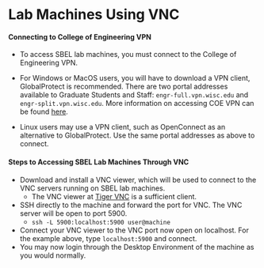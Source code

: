 # Lab Machines Using VNC

#### Connecting to College of Engineering VPN
* To access SBEL lab machines, you must connect to the College of Engineering VPN.

* For Windows or MacOS users, you will have to download a VPN client, GlobalProtect is recommended. There are two portal addresses available to Graduate Students and Staff: `engr-full.vpn.wisc.edu` and `engr-split.vpn.wisc.edu`. More information on accessing COE VPN can be found [here](https://kb.wisc.edu/cae/page.php?id=5573).

* Linux users may use a VPN client, such as OpenConnect as an alternative to GlobalProtect. Use the same portal addresses as above to connect. 

#### Steps to Accessing SBEL Lab Machines Through VNC
* Download and install a VNC viewer, which will be used to connect to the VNC servers running on SBEL lab machines.
	* The VNC viewer at [Tiger VNC](https://bintray.com/tigervnc/stable/tigervnc/1.10.1) is a sufficient client.
* SSH directly to the machine and forward the port for VNC. The VNC server will be open to port 5900.
	* ```ssh -L 5900:localhost:5900 user@machine```
* Connect your VNC viewer to the VNC port now open on localhost. For the example above, type ```localhost:5900``` and connect.
* You may now login through the Desktop Environment of the machine as you would normally.
